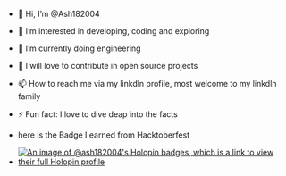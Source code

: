- 👋 Hi, I’m @Ash182004
- 👀 I’m interested in developing, coding and exploring
- 🌱 I’m currently doing engineering
- 💞️ I will love to contribute in open source projects
- 📫 How to reach me via my linkdln profile, most welcome to my linkdln family
  
- ⚡ Fun fact: I love to dive deap into the facts
- here is the Badge I earned from Hacktoberfest

- [![An image of @ash182004's Holopin badges, which is a link to view their full Holopin profile](https://holopin.me/ash182004)](https://holopin.io/@ash182004)





<!---
Ash182004/Ash182004 is a ✨ special ✨ repository because its `README.md` (this file) appears on your GitHub profile.
You can click the Preview link to take a look at your changes.
--->
